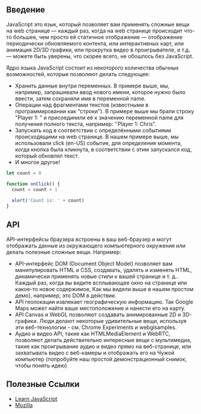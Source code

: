 ## Введение
JavaScript это язык, который позволяет вам применять сложные вещи на web странице — каждый раз, когда на web странице 
происходит что-то большее, чем просто её статичное отображение — отображение периодически обновляемого контента, или 
интерактивных карт, или анимация 2D/3D графики, или прокрутка видео в проигрывателе, и т.д. — можете быть уверены, что 
скорее всего, не обошлось без JavaScript.

Ядро языка JavaScript состоит из некоторого количества обычных возможностей, которые позволяют делать следующее:

- Хранить данные внутри переменных. В примере выше, мы, например, запрашивали ввод нового имени, которое нужно было ввести, затем сохраняли имя в переменной name.
- Операции над фрагментами текстов (известными в программировании как "строки"). В примере выше мы брали строку "Player 1: " и присоединили её к значению переменной name для получения полного текста, например: ''Player 1: Chris".
- Запускать код в соответствии с определёнными событиями происходящими на web странице. В нашем примере выше, мы использовали click (en-US) событие, для определения момента, когда кнопка была кликнута, в соответствии с этим запускался код, который обновлял текст.
- И многое другое!

```javascript
let count = 0

function onClick() {
  count = count + 1
  
  alert('Count is: ' + count)
}
```

## API
API-интерфейсы браузера встроены в ваш веб-браузер и могут отображать данные из окружающего компьютерного окружения 
или делать полезные сложные вещи. Например:

- API-интерфейс DOM (Document Object Model) позволяет вам манипулировать HTML и CSS, создавать, удалять и изменять HTML, динамически применять новые стили к вашей странице и т. д.. Каждый раз, когда вы видите всплывающее окно на странице или какое-то новое содержимое, Как мы видели выше в нашем простом демо), например, это DOM в действии.  
- API геолокации извлекает географическую информацию. Так Google Maps может найти ваше местоположение и нанести его на карту.    
- API Canvas и WebGL позволяют создавать анимированные 2D и 3D-графики. Люди делают некоторые удивительные вещи, используя эти веб-технологии - см. Chrome Experiments и webglsamples.  
- Аудио и видео API, такие как HTMLMediaElement и WebRTC, позволяют делать действительно интересные вещи с мультимедиа, такие как проигрывание аудио и видео прямо на веб-странице, или захватывать видео с веб-камеры и отображать его на Чужой компьютер (попробуйте наш простой демонстрационный снимок, чтобы понять идею)

## Полезные Ссылки
- [Learn JavaScript](https://learn.javascript.ru)
- [Mozilla](https://developer.mozilla.org/ru/docs/Learn/JavaScript)
